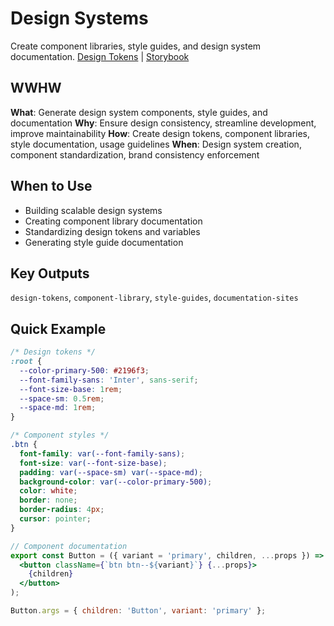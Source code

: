 # Design Systems
Create component libraries, style guides, and design system documentation.
[Design Tokens](https://design-tokens.github.io/community-group/) | [Storybook](https://storybook.js.org/)

## WWHW
**What**: Generate design system components, style guides, and documentation
**Why**: Ensure design consistency, streamline development, improve maintainability
**How**: Create design tokens, component libraries, style documentation, usage guidelines
**When**: Design system creation, component standardization, brand consistency enforcement

## When to Use
- Building scalable design systems
- Creating component library documentation
- Standardizing design tokens and variables
- Generating style guide documentation

## Key Outputs
`design-tokens`, `component-library`, `style-guides`, `documentation-sites`

## Quick Example
```css
/* Design tokens */
:root {
  --color-primary-500: #2196f3;
  --font-family-sans: 'Inter', sans-serif;
  --font-size-base: 1rem;
  --space-sm: 0.5rem;
  --space-md: 1rem;
}

/* Component styles */
.btn {
  font-family: var(--font-family-sans);
  font-size: var(--font-size-base);
  padding: var(--space-sm) var(--space-md);
  background-color: var(--color-primary-500);
  color: white;
  border: none;
  border-radius: 4px;
  cursor: pointer;
}
```

```jsx
// Component documentation
export const Button = ({ variant = 'primary', children, ...props }) => (
  <button className={`btn btn--${variant}`} {...props}>
    {children}
  </button>
);

Button.args = { children: 'Button', variant: 'primary' };
```